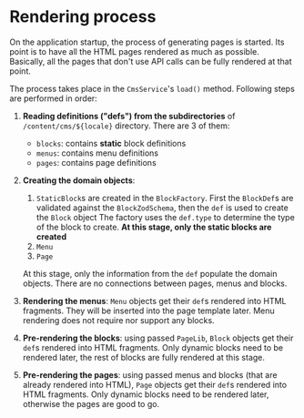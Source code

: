 # Rendering process

On the application startup, the process of generating pages is started. Its point is to have all the HTML pages rendered as much as possible. Basically, all the pages that don't use API calls can be fully rendered at that point.

The process takes place in the `CmsService`'s `load()` method. Following steps are performed in order:

1. **Reading definitions ("defs") from the subdirectories** of `/content/cms/${locale}` directory. There are 3 of them:
    - `blocks`: contains **static** block definitions
    - `menus`: contains menu definitions
    - `pages`: contains page definitions
2. **Creating the domain objects**: 
   1. `StaticBlock`s are created in the `BlockFactory`. First the `BlockDef`s are validated against the `BlockZodSchema`, then the `def` is used to create the `Block` object The factory uses the `def.type` to determine the type of the block to create. **At this stage, only the static blocks are created**
   2. `Menu`
   3. `Page` 
    
   At this stage, only the information from the `def` populate the domain objects. There are no connections between pages, menus and blocks.

3. **Rendering the menus**: `Menu` objects get their `def`s rendered into HTML fragments. They will be inserted into the page template later. Menu rendering does not require nor support any blocks.

4. **Pre-rendering the blocks**: using passed `PageLib`, `Block` objects get their `def`s rendered into HTML fragments. Only dynamic blocks need to be rendered later, the rest of blocks are fully rendered at this stage.

5. **Pre-rendering the pages**: using passed menus and blocks (that are already rendered into HTML), `Page` objects get their `def`s rendered into HTML fragments. Only dynamic blocks need to be rendered later, otherwise the pages are good to go.